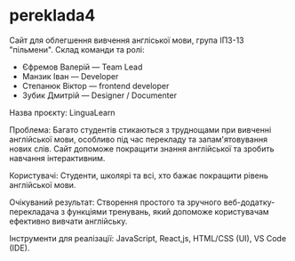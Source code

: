 # pereklada4
Cайт для облегшення вивчення англіської мови, група ІПЗ-13 "пільмени".
Склад команди та ролі:
- Єфремов Валерій — Team Lead
- Манзик Іван — Developer
- Степанюк Віктор  — frontend developer
- Зубик Дмитрій — Designer / Documenter

Назва проєкту: LinguaLearn

Проблема: Багато студентів стикаються з труднощами при вивченні англійської мови, особливо під час перекладу та запам'ятовування нових слів. Сайт допоможе покращити знання англійської та зробить навчання інтерактивним.

Користувачі: Студенти, школярі та всі, хто бажає покращити рівень англійської мови.

Очікуваний результат: Створення простого та зручного веб-додатку-перекладача з функціями тренувань, який допоможе користувачам ефективно вивчати англійську.

Інструменти для реалізації:
JavaScript, React,js, HTML/CSS (UI), VS Code (IDE).
